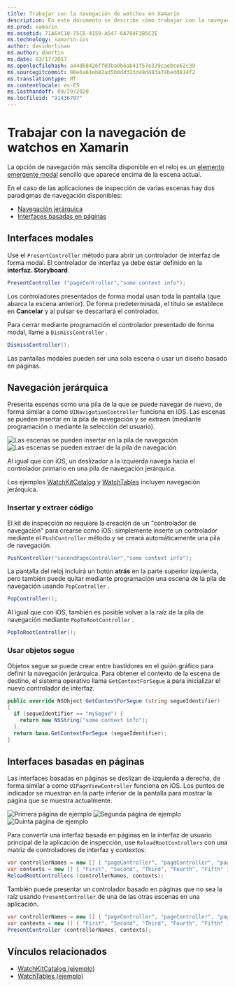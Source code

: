```yaml
---
title: Trabajar con la navegación de watchos en Xamarin
description: En este documento se describe cómo trabajar con la navegación en una aplicación de watchos. Describe las interfaces modales, la navegación jerárquica y las interfaces basadas en páginas.
ms.prod: xamarin
ms.assetid: 71A64C10-75C8-4159-A547-6A704F3B5C2E
ms.technology: xamarin-ios
author: davidortinau
ms.author: daortin
ms.date: 03/17/2017
ms.openlocfilehash: a44d68426ff03ba0b6ab41f57e339caebce62c39
ms.sourcegitcommit: 00e6a61eb82ad5b0dd323d48d483a74bedd814f2
ms.translationtype: MT
ms.contentlocale: es-ES
ms.lasthandoff: 09/29/2020
ms.locfileid: "91436707"
---
```

# <a name="working-with-watchos-navigation-in-xamarin"></a>Trabajar con la navegación de watchos en Xamarin

La opción de navegación más sencilla disponible en el reloj es un [elemento emergente modal](#modal) sencillo que aparece encima de la escena actual.

En el caso de las aplicaciones de inspección de varias escenas hay dos paradigmas de navegación disponibles:

- [Navegación jerárquica](#Hierarchical_Navigation)
- [Interfaces basadas en páginas](#Page-Based_Interfaces)

<a name="modal"></a>

## <a name="modal-interfaces"></a>Interfaces modales

Use el `PresentController` método para abrir un controlador de interfaz de forma modal. El controlador de interfaz ya debe estar definido en la **interfaz. Storyboard**.

```csharp
PresentController ("pageController","some context info");
```

Los controladores presentados de forma modal usan toda la pantalla (que abarca la escena anterior). De forma predeterminada, el título se establece en **Cancelar** y al pulsar se descartará el controlador.

Para cerrar mediante programación el controlador presentado de forma modal, llame a `DismissController` .

```csharp
DismissController();
```

Las pantallas modales pueden ser una sola escena o usar un diseño basado en páginas.

<a name="Hierarchical_Navigation"></a>

## <a name="hierarchical-navigation"></a>Navegación jerárquica

Presenta escenas como una pila de la que se puede navegar de nuevo, de forma similar a como `UINavigationController` funciona en iOS. Las escenas se pueden insertar en la pila de navegación y se extraen (mediante programación o mediante la selección del usuario).

![Las escenas se pueden insertar en la pila de navegación](navigation-images/hierarchy-1.png) ![Las escenas se pueden extraer de la pila de navegación](navigation-images/hierarchy-2.png)

Al igual que con iOS, un deslizador a la izquierda navega hacia el controlador primario en una pila de navegación jerárquica.

Los ejemplos [WatchKitCatalog](/samples/xamarin/ios-samples/watchos-watchkitcatalog) y [WatchTables](/samples/xamarin/ios-samples/watchos-watchtables) incluyen navegación jerárquica.

### <a name="pushing-and-popping-in-code"></a>Insertar y extraer código

El kit de inspección no requiere la creación de un "controlador de navegación" para crearse como iOS: simplemente inserte un controlador mediante el `PushController` método y se creará automáticamente una pila de navegación.

```csharp
PushController("secondPageController","some context info");
```

La pantalla del reloj incluirá un botón **atrás** en la parte superior izquierda, pero también puede quitar mediante programación una escena de la pila de navegación usando `PopController` .

```csharp
PopController();
```

Al igual que con iOS, también es posible volver a la raíz de la pila de navegación mediante `PopToRootController` .

```csharp
PopToRootController();
```

### <a name="using-segues"></a>Usar objetos segue

Objetos segue se puede crear entre bastidores en el guión gráfico para definir la navegación jerárquica. Para obtener el contexto de la escena de destino, el sistema operativo llama `GetContextForSegue` a para inicializar el nuevo controlador de interfaz.

```csharp
public override NSObject GetContextForSegue (string segueIdentifier)
{
  if (segueIdentifier == "mySegue") {
    return new NSString("some context info");
  }
  return base.GetContextForSegue (segueIdentifier);
}
```

<a name="Page-Based_Interfaces"></a>

## <a name="page-based-interfaces"></a>Interfaces basadas en páginas

Las interfaces basadas en páginas se deslizan de izquierda a derecha, de forma similar a como `UIPageViewController` funciona en iOS. Los puntos de indicador se muestran en la parte inferior de la pantalla para mostrar la página que se muestra actualmente.

![Primera página de ejemplo](navigation-images/paged-1.png) ![Segunda página de ejemplo](navigation-images/paged-2.png) ![Quinta página de ejemplo](navigation-images/paged-5.png)

Para convertir una interfaz basada en páginas en la interfaz de usuario principal de la aplicación de inspección, use `ReloadRootControllers` con una matriz de controladores de interfaz y contextos:

```csharp
var controllerNames = new [] { "pageController", "pageController", "pageController", "pageController", "pageController" };
var contexts = new [] { "First", "Second", "Third", "Fourth", "Fifth" };
ReloadRootControllers (controllerNames, contexts);
```

También puede presentar un controlador basado en páginas que no sea la raíz usando `PresentController` de una de las otras escenas en una aplicación.

```csharp
var controllerNames = new [] { "pageController", "pageController", "pageController", "pageController", "pageController" };
var contexts = new [] { "First", "Second", "Third", "Fourth", "Fifth" };
PresentController (controllerNames, contexts);
```

## <a name="related-links"></a>Vínculos relacionados

- [WatchKitCatalog (ejemplo)](/samples/xamarin/ios-samples/watchos-watchkitcatalog)
- [WatchTables (ejemplo)](https://developer.xamarin.com//samples/monotouch/watchOS/WatchTables/)